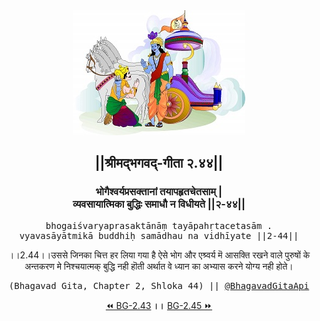 <center><img src="../../asset/BG.png" alt="#API #bhagavadgitaapi #slok #nodejs #js #api #gitaapi #krishna #hinduism #vedic #ISKCON #shreemadbhagavadgita #technology"/>
<h2>||श्रीमद्‍भगवद्‍-गीता २.४४||</h2>
<h3>भोगैश्वर्यप्रसक्तानां तयापहृतचेतसाम् |<br/>व्यवसायात्मिका बुद्धिः समाधौ न विधीयते ||२-४४||</h3>
<pre>bhogaiśvaryaprasaktānāṃ tayāpahṛtacetasām .<br/>vyavasāyātmikā buddhiḥ samādhau na vidhīyate ||2-44||</pre>
<p>।।2.44।।उससे जिनका चित्त हर लिया गया है ऐसे भोग और एश्र्वर्य‌ मॆ आसक्ति रखने वाले पुरुषों के अन्तकरण मे निश्चयात्मक् बुद्धि नही हॊती अर्थात वे ध्यान का अभ्यास करने योग्य‌ नही होते।</p>
<pre>(Bhagavad Gita, Chapter 2, Shloka 44) || <a href="https://twitter.com/bhagavadgitaapi">@BhagavadGitaApi</a></pre><a href="../../2/43">⏪  BG-2.43</a><b>        ।।        </b><a href="../../2/45">BG-2.45  ⏩</a></center>